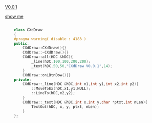 [V0.0.1](https://github.com/littleflute/blog/edit/master/docs/2017/04/28/index.md)

[show me](https://littleflute.github.io/blog/docs/2017/04/28/)

<script src="../../../../xd.js"></script>
~~~C++
	
	class CXdDraw
	{
	#pragma warning( disable : 4183 )
	public:
		CXdDraw::CXdDraw(){}
		CXdDraw::~CXdDraw(){}
		CXdDraw::all(HDC &hDC){
			_line(hDC,100,100,200,200);
			_text(hDC,50,50,"CXdDraw V0.0.1",14);
		}
		CXdDraw::onLBtnDow(){}
	private:
		CXdDraw::_line(HDC &hDC,int x1,int y1,int x2,int y2){
			::MoveToEx(hDC,x1,y1,NULL);
			::LineTo(hDC,x2,y2);
		}
		CXdDraw::_text(HDC &hDC,int x,int y,char *ptxt,int nLen){			
			TextOut(hDC, x, y, ptxt, nLen);
		}
	};
~~~
